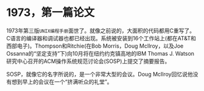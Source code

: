 # 1973，第一篇论文

1973年第三版`UNIX编程手册`面世了。就像之前说的，大面积的代码都用C重写了。C语言的编译器和调试器也都已经出现。系统被安装到16个工作站上(都在AT&T和西部电子)。Thompson和Ritchie(在Bob Morris，Doug McIlroy，以及Joe Ossanna的“坚定支持”下)向10月将在纽约约克镇高地的IBM Thomas J. Watson研究中心召开的ACM操作系统规范讨论会(SOSP)上提交了摘要报告。

SOSP，就像它的名字所说的，是一个非常大型的会议。Doug McIlroy回忆说他没有想到早上的会议在一个“挤满听众的礼堂”。
